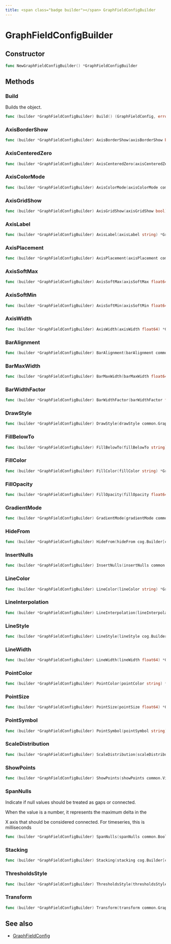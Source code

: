 ```yaml
---
title: <span class="badge builder"></span> GraphFieldConfigBuilder
---
```

# <span class="badge builder"></span> GraphFieldConfigBuilder

## Constructor

```go
func NewGraphFieldConfigBuilder() *GraphFieldConfigBuilder
```
## Methods

### <span class="badge object-method"></span> Build

Builds the object.

```go
func (builder *GraphFieldConfigBuilder) Build() (GraphFieldConfig, error)
```

### <span class="badge object-method"></span> AxisBorderShow

```go
func (builder *GraphFieldConfigBuilder) AxisBorderShow(axisBorderShow bool) *GraphFieldConfigBuilder
```

### <span class="badge object-method"></span> AxisCenteredZero

```go
func (builder *GraphFieldConfigBuilder) AxisCenteredZero(axisCenteredZero bool) *GraphFieldConfigBuilder
```

### <span class="badge object-method"></span> AxisColorMode

```go
func (builder *GraphFieldConfigBuilder) AxisColorMode(axisColorMode common.AxisColorMode) *GraphFieldConfigBuilder
```

### <span class="badge object-method"></span> AxisGridShow

```go
func (builder *GraphFieldConfigBuilder) AxisGridShow(axisGridShow bool) *GraphFieldConfigBuilder
```

### <span class="badge object-method"></span> AxisLabel

```go
func (builder *GraphFieldConfigBuilder) AxisLabel(axisLabel string) *GraphFieldConfigBuilder
```

### <span class="badge object-method"></span> AxisPlacement

```go
func (builder *GraphFieldConfigBuilder) AxisPlacement(axisPlacement common.AxisPlacement) *GraphFieldConfigBuilder
```

### <span class="badge object-method"></span> AxisSoftMax

```go
func (builder *GraphFieldConfigBuilder) AxisSoftMax(axisSoftMax float64) *GraphFieldConfigBuilder
```

### <span class="badge object-method"></span> AxisSoftMin

```go
func (builder *GraphFieldConfigBuilder) AxisSoftMin(axisSoftMin float64) *GraphFieldConfigBuilder
```

### <span class="badge object-method"></span> AxisWidth

```go
func (builder *GraphFieldConfigBuilder) AxisWidth(axisWidth float64) *GraphFieldConfigBuilder
```

### <span class="badge object-method"></span> BarAlignment

```go
func (builder *GraphFieldConfigBuilder) BarAlignment(barAlignment common.BarAlignment) *GraphFieldConfigBuilder
```

### <span class="badge object-method"></span> BarMaxWidth

```go
func (builder *GraphFieldConfigBuilder) BarMaxWidth(barMaxWidth float64) *GraphFieldConfigBuilder
```

### <span class="badge object-method"></span> BarWidthFactor

```go
func (builder *GraphFieldConfigBuilder) BarWidthFactor(barWidthFactor float64) *GraphFieldConfigBuilder
```

### <span class="badge object-method"></span> DrawStyle

```go
func (builder *GraphFieldConfigBuilder) DrawStyle(drawStyle common.GraphDrawStyle) *GraphFieldConfigBuilder
```

### <span class="badge object-method"></span> FillBelowTo

```go
func (builder *GraphFieldConfigBuilder) FillBelowTo(fillBelowTo string) *GraphFieldConfigBuilder
```

### <span class="badge object-method"></span> FillColor

```go
func (builder *GraphFieldConfigBuilder) FillColor(fillColor string) *GraphFieldConfigBuilder
```

### <span class="badge object-method"></span> FillOpacity

```go
func (builder *GraphFieldConfigBuilder) FillOpacity(fillOpacity float64) *GraphFieldConfigBuilder
```

### <span class="badge object-method"></span> GradientMode

```go
func (builder *GraphFieldConfigBuilder) GradientMode(gradientMode common.GraphGradientMode) *GraphFieldConfigBuilder
```

### <span class="badge object-method"></span> HideFrom

```go
func (builder *GraphFieldConfigBuilder) HideFrom(hideFrom cog.Builder[common.HideSeriesConfig]) *GraphFieldConfigBuilder
```

### <span class="badge object-method"></span> InsertNulls

```go
func (builder *GraphFieldConfigBuilder) InsertNulls(insertNulls common.BoolOrFloat64) *GraphFieldConfigBuilder
```

### <span class="badge object-method"></span> LineColor

```go
func (builder *GraphFieldConfigBuilder) LineColor(lineColor string) *GraphFieldConfigBuilder
```

### <span class="badge object-method"></span> LineInterpolation

```go
func (builder *GraphFieldConfigBuilder) LineInterpolation(lineInterpolation common.LineInterpolation) *GraphFieldConfigBuilder
```

### <span class="badge object-method"></span> LineStyle

```go
func (builder *GraphFieldConfigBuilder) LineStyle(lineStyle cog.Builder[common.LineStyle]) *GraphFieldConfigBuilder
```

### <span class="badge object-method"></span> LineWidth

```go
func (builder *GraphFieldConfigBuilder) LineWidth(lineWidth float64) *GraphFieldConfigBuilder
```

### <span class="badge object-method"></span> PointColor

```go
func (builder *GraphFieldConfigBuilder) PointColor(pointColor string) *GraphFieldConfigBuilder
```

### <span class="badge object-method"></span> PointSize

```go
func (builder *GraphFieldConfigBuilder) PointSize(pointSize float64) *GraphFieldConfigBuilder
```

### <span class="badge object-method"></span> PointSymbol

```go
func (builder *GraphFieldConfigBuilder) PointSymbol(pointSymbol string) *GraphFieldConfigBuilder
```

### <span class="badge object-method"></span> ScaleDistribution

```go
func (builder *GraphFieldConfigBuilder) ScaleDistribution(scaleDistribution cog.Builder[common.ScaleDistributionConfig]) *GraphFieldConfigBuilder
```

### <span class="badge object-method"></span> ShowPoints

```go
func (builder *GraphFieldConfigBuilder) ShowPoints(showPoints common.VisibilityMode) *GraphFieldConfigBuilder
```

### <span class="badge object-method"></span> SpanNulls

Indicate if null values should be treated as gaps or connected.

When the value is a number, it represents the maximum delta in the

X axis that should be considered connected.  For timeseries, this is milliseconds

```go
func (builder *GraphFieldConfigBuilder) SpanNulls(spanNulls common.BoolOrFloat64) *GraphFieldConfigBuilder
```

### <span class="badge object-method"></span> Stacking

```go
func (builder *GraphFieldConfigBuilder) Stacking(stacking cog.Builder[common.StackingConfig]) *GraphFieldConfigBuilder
```

### <span class="badge object-method"></span> ThresholdsStyle

```go
func (builder *GraphFieldConfigBuilder) ThresholdsStyle(thresholdsStyle cog.Builder[common.GraphThresholdsStyleConfig]) *GraphFieldConfigBuilder
```

### <span class="badge object-method"></span> Transform

```go
func (builder *GraphFieldConfigBuilder) Transform(transform common.GraphTransform) *GraphFieldConfigBuilder
```

## See also

 * <span class="badge object-type-struct"></span> [GraphFieldConfig](./object-GraphFieldConfig.md)
